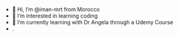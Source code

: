 - 👋 Hi, I’m @iman-mrt from Morocco
- 👀 I’m interested in learning coding
- 🌱 I’m currently learning with Dr Angela through a Udemy Course
- .


